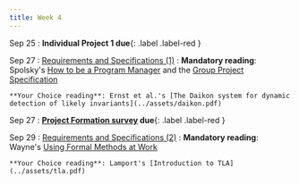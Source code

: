 ```yaml
---
title: Week 4
---
```


Sep 25
 : **Individual Project 1 due**{: .label .label-red } 

Sep 27
: [Requirements and Specifications (1)](../assets/lecture-07-specs1.pdf)
  : **Mandatory reading**: Spolsky's [How to be a Program Manager](https://www.joelonsoftware.com/2009/03/09/how-to-be-a-program-manager/) and the [Group Project Specification](../projects/project-overview.html)

    **Your Choice reading**: Ernst et al.'s [The Daikon system for dynamic detection of likely invariants](../assets/daikon.pdf)

Sep 27
 : **[Project Formation survey](https://forms.gle/MijvCbkuwuKTjgcQ7) due**{: .label .label-red } 

Sep 29
: [Requirements and Specifications (2)](../assets/lecture-08-specs2.pdf)
  : **Mandatory reading**: Wayne's [Using Formal Methods at Work](https://www.hillelwayne.com/post/using-formal-methods/)
  
    **Your Choice reading**: Lamport's [Introduction to TLA](../assets/tla.pdf)


